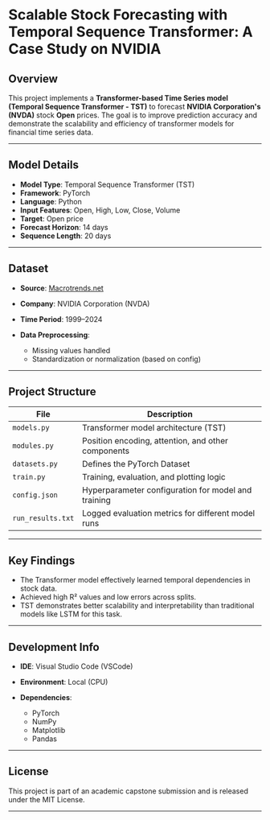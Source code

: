 # Scalable Stock Forecasting with Temporal Sequence Transformer: A Case Study on NVIDIA


## Overview

This project implements a **Transformer-based Time Series model (Temporal Sequence Transformer - TST)** to forecast **NVIDIA Corporation's (NVDA)** stock **Open** prices. The goal is to improve prediction accuracy and demonstrate the scalability and efficiency of transformer models for financial time series data.

---

## Model Details

* **Model Type**: Temporal Sequence Transformer (TST)
* **Framework**: PyTorch
* **Language**: Python
* **Input Features**: Open, High, Low, Close, Volume
* **Target**: Open price
* **Forecast Horizon**: 14 days
* **Sequence Length**: 20 days

---

## Dataset

* **Source**: [Macrotrends.net](https://www.macrotrends.net/)
* **Company**: NVIDIA Corporation (NVDA)
* **Time Period**: 1999–2024
* **Data Preprocessing**:

  * Missing values handled
  * Standardization or normalization (based on config)

---

## Project Structure

| File              | Description                                                  |
| ----------------- | ------------------------------------------------------------ |
| `models.py`       | Transformer model architecture (TST)                         |
| `modules.py`      | Position encoding, attention, and other components           |
| `datasets.py`     | Defines the PyTorch Dataset                                  |
| `train.py`        | Training, evaluation, and plotting logic                     |
| `config.json`     | Hyperparameter configuration for model and training          |
| `run_results.txt` | Logged evaluation metrics for different model runs           |




---

## Key Findings

* The Transformer model effectively learned temporal dependencies in stock data.
* Achieved high R² values and low errors across splits.
* TST demonstrates better scalability and interpretability than traditional models like LSTM for this task.

---

## Development Info

* **IDE**: Visual Studio Code (VSCode)
* **Environment**: Local (CPU)
* **Dependencies**:

  * PyTorch
  * NumPy
  * Matplotlib
  * Pandas

---

## License

This project is part of an academic capstone submission and is released under the MIT License.

---

